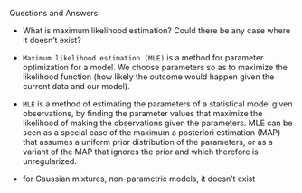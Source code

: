 Questions and Answers

- What is maximum likelihood estimation? Could there be any case where it doesn’t exist?

 - `Maximum likelihood estimation (MLE)` is a method for parameter optimization for a model. We choose parameters so as to maximize the likelihood function (how likely the outcome would happen given the current data and our model).
 - `MLE` is a method of estimating the parameters of a statistical model given observations, by finding the parameter values that maximize the likelihood of making the observations given the parameters. MLE can be seen as a special case of the maximum a posteriori estimation (MAP) that assumes a uniform prior distribution of the parameters, or as a variant of the MAP that ignores the prior and which therefore is unregularized.
 - for Gaussian mixtures, non-parametric models, it doesn’t exist
